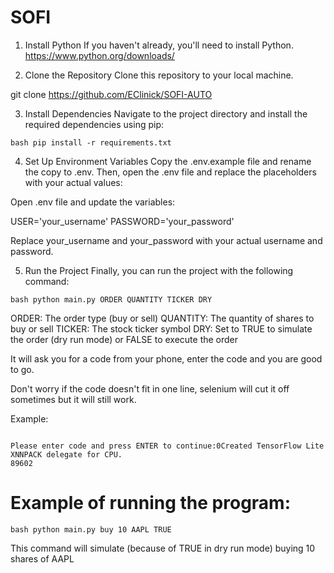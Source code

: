 # SOFI
1. Install Python
If you haven't already, you'll need to install Python.
https://www.python.org/downloads/


2. Clone the Repository
Clone this repository to your local machine.

git clone <https://github.com/EClinick/SOFI-AUTO>

3. Install Dependencies
Navigate to the project directory and install the required dependencies using pip:

```bash pip install -r requirements.txt ```
 

4. Set Up Environment Variables
Copy the .env.example file and rename the copy to .env. Then, open the .env file and replace the placeholders with your actual values:

Open .env file and update the variables:

USER='your_username'
PASSWORD='your_password'

Replace your_username and your_password with your actual username and password.

5. Run the Project
Finally, you can run the project with the following command:

```bash python main.py ORDER QUANTITY TICKER DRY ```

ORDER: The order type (buy or sell)
QUANTITY: The quantity of shares to buy or sell
TICKER: The stock ticker symbol
DRY: Set to TRUE to simulate the order (dry run mode) or FALSE to execute the order


It will ask you for a code from your phone, enter the code and you are good to go.

Don't worry if the code doesn't fit in one line, selenium will cut it off sometimes but it will still work.

Example:

```---------------------------------

Please enter code and press ENTER to continue:0Created TensorFlow Lite XNNPACK delegate for CPU.
89602 
```

# Example of running the program:

```bash python main.py buy 10 AAPL TRUE ```

This command will simulate (because of TRUE in dry run mode) buying 10 shares of AAPL
